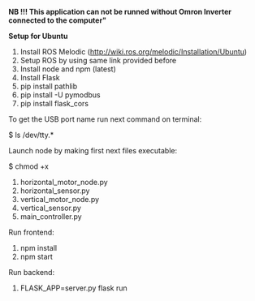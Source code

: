 <b>NB !!! This application can not be runned without Omron Inverter connected to the computer"</b>

<b>Setup for Ubuntu</b>

1. Install ROS Melodic (http://wiki.ros.org/melodic/Installation/Ubuntu)
2. Setup ROS by using same link provided before
3. Install node and npm (latest)
4. Install Flask
5. pip install pathlib
6. pip install  -U pymodbus
7. pip install flask_cors

To get the USB port name run next command on terminal: <br>

$ ls /dev/tty.*

Launch node by making first next files executable:

$ chmod +x <filename>

1. horizontal_motor_node.py
2. horizontal_sensor.py
3. vertical_motor_node.py
4. vertical_sensor.py
5. main_controller.py

Run frontend:

1. npm install
2. npm start

Run backend:

1. FLASK_APP=server.py flask run